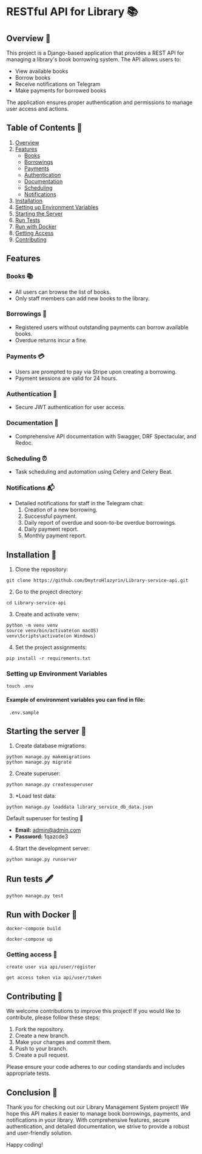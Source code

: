 # RESTful API for Library 📚

## Overview 🔎

This project is a Django-based application that provides a REST API for managing a library's book borrowing system. The
API allows users to:

- View available books
- Borrow books
- Receive notifications on Telegram
- Make payments for borrowed books

The application ensures proper authentication and permissions to manage user access and actions.

## Table of Contents 📑

1. [Overview](#overview-)
2. [Features](#features-)
    - [Books](#books-)
    - [Borrowings](#borrowings-)
    - [Payments](#payments-)
    - [Authentication](#authentication-)
    - [Documentation](#documentation-)
    - [Scheduling](#scheduling-)
    - [Notifications](#notifications-)
3. [Installation](#installation-)
4. [Setting up Environment Variables](#setting-up-environment-variables)
5. [Starting the Server](#starting-the-server-)
6. [Run Tests](#run-tests-)
7. [Run with Docker](#run-with-docker-)
8. [Getting Access](#getting-access-)
9. [Contributing](#contributing-)

## Features

### Books 📚

- All users can browse the list of books.
- Only staff members can add new books to the library.

### Borrowings 🔄

- Registered users without outstanding payments can borrow available books.
- Overdue returns incur a fine.

### Payments 💳

- Users are prompted to pay via Stripe upon creating a borrowing.
- Payment sessions are valid for 24 hours.

### Authentication 🔐

- Secure JWT authentication for user access.

### Documentation 📑

- Comprehensive API documentation with Swagger, DRF Spectacular, and Redoc.

### Scheduling ⏰

- Task scheduling and automation using Celery and Celery Beat.

### Notifications 📬

- Detailed notifications for staff in the Telegram chat:
    1. Creation of a new borrowing.
    2. Successful payment.
    3. Daily report of overdue and soon-to-be overdue borrowings.
    4. Daily payment report.
    5. Monthly payment report.

## Installation 🔧

1. Clone the repository:

```shell
git clone https://github.com/DmytroHlazyrin/Library-service-api.git
```

2. Go to the project directory:

```shell
cd Library-service-api
```

3. Create and activate venv:

```shell
python -m venv venv 
source venv/bin/activate(on macOS)
venv\Scripts\activate(on Windows)
```

4. Set the project assignments:

```shell
pip install -r requirements.txt
```

### Setting up Environment Variables

```shell
touch .env  
```

#### Example of environment variables you can find in file:

``` 
 .env.sample 
```

## Starting the server 🚀

1. Create database migrations:

```shell
python manage.py makemigrations
python manage.py migrate
```

2. Create superuser:

```shell
python manage.py createsuperuser
```

3. *Load test data:

```shell
python manage.py loaddata library_service_db_data.json
```

Default superuser for testing 👤

- **Email:** admin@admin.com
- **Password:** 1qazcde3

4. Start the development server:

```shell
python manage.py runserver
```

## Run tests 🖋

```shell
python manage.py test
```

## Run with Docker 🐳

```shell
docker-compose build  
```

```shell
docker-compose up 
```

### Getting access 🔑

```
create user via api/user/register  
```

```
get access token via api/user/token  
```

## Contributing 🤝

We welcome contributions to improve this project! If you would like to contribute, please follow these steps:

1. Fork the repository.
2. Create a new branch.
3. Make your changes and commit them.
4. Push to your branch.
5. Create a pull request.

Please ensure your code adheres to our coding standards and includes appropriate tests.

## Conclusion 🎉

Thank you for checking out our Library Management System project! We hope this API makes it easier to manage book
borrowings, payments, and notifications in your library. With comprehensive features, secure authentication, and
detailed documentation, we strive to provide a robust and user-friendly solution.

Happy coding!
